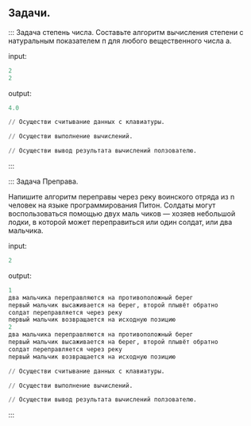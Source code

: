 Задачи.
---

::: Задача степень числа.
Составьте алгоритм вычисления степени с натураль­ным показателем п для любого вещественного числа а.

input: 
```python
2
2
```
output:
```python
4.0
```
```python runnable
// Осуществи считывание данных с клавиатуры.

// Осуществи выполнение вычислений.

// Осуществи вывод результата вычислений ползователю.
```

:::

::: Задача Преправа.

Напишите алгоритм переправы через реку воинского отряда из n человек на языке программирования Питон.
Солдаты могут воспользоваться помощью двух маль­ чиков — хозяев небольшой лодки,
в которой может переправиться или один солдат, или два мальчика.

input: 
```python
2
```

output:
```python
1
два мальчика переправляются на противоположный берег
первый мальчик высаживается на берег, второй плывёт обратно 
солдат переправляется через реку
первый мальчик возвращается на исходную позицию
2
два мальчика переправляются на противоположный берег
первый мальчик высаживается на берег, второй плывёт обратно 
солдат переправляется через реку
первый мальчик возвращается на исходную позицию
```

```python runnable
// Осуществи считывание данных с клавиатуры.

// Осуществи выполнение вычислений.

// Осуществи вывод результата вычислений ползователю.
```

:::
